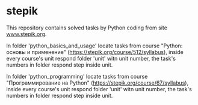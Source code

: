 # stepik

This repository contains solved tasks by Python coding from site www.stepik.org.

In folder 'python_basics_and_usage' locate tasks from course "Python: основы и применение" (https://stepik.org/course/512/syllabus), inside every course's unit respond folder 'unit' witn unit number, the task's numbers in folder respond step inside unit.

In folder 'python_programming' locate tasks from course "Программирование на Python" (https://stepik.org/course/67/syllabus), inside every course's unit respond folder 'unit' witn unit number, the task's numbers in folder respond step inside unit.
